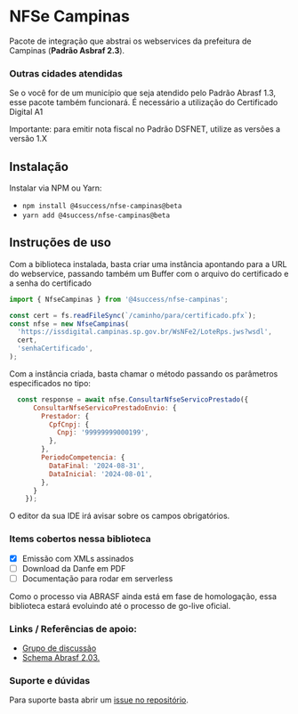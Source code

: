 # NFSe Campinas

Pacote de integração que abstrai os webservices da prefeitura de Campinas  (**Padrão Asbraf 2.3**).

### Outras cidades atendidas

Se o você for de um município que seja atendido pelo Padrão Abrasf 1.3, esse pacote também funcionará. É necessário a
utilização do Certificado Digital A1

Importante: para emitir nota fiscal no Padrão DSFNET, utilize as versões a versão 1.X

## Instalação
Instalar via NPM ou Yarn:

- `npm install @4success/nfse-campinas@beta`
- `yarn add @4success/nfse-campinas@beta`

## Instruções de uso

Com a biblioteca instalada, basta criar uma instância apontando para a URL do webservice, passando também um Buffer com
o arquivo do certificado e a senha do certificado

```javascript
import { NfseCampinas } from '@4success/nfse-campinas';

const cert = fs.readFileSync(`/caminho/para/certificado.pfx`);
const nfse = new NfseCampinas(
  'https://issdigital.campinas.sp.gov.br/WsNFe2/LoteRps.jws?wsdl',
  cert,
  'senhaCertificado',
);
```

Com a instância criada, basta chamar o método passando os parâmetros especificados no tipo:

```javascript
  const response = await nfse.ConsultarNfseServicoPrestado({
      ConsultarNfseServicoPrestadoEnvio: {
        Prestador: {
          CpfCnpj: {
            Cnpj: '99999999000199',
          },
        },
        PeriodoCompetencia: {
          DataFinal: '2024-08-31',
          DataInicial: '2024-08-01',
        },
      }
    });
```

O editor da sua IDE irá avisar sobre os campos obrigatórios.

### Items cobertos nessa biblioteca

- [x] Emissão com XMLs assinados
- [ ] Download da Danfe em PDF
- [ ] Documentação para rodar em serverless

Como o processo via ABRASF ainda está em fase de homologação, essa biblioteca estará evoluindo até o processo de go-live
oficial.

### Links / Referências de apoio:

- [Grupo de discussão](https://groups.google.com/g/wsnfsecampinas)
- [Schema Abrasf 2.03.](https://abrasf.org.br/biblioteca/arquivos-publicos/nfs-e/versao-2-03)

### Suporte e dúvidas

Para suporte basta abrir um [issue no repositório](https://github.com/4success/nfse-campinas/issues).